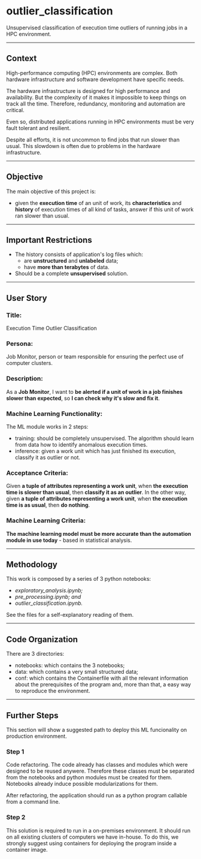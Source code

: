 # outlier_classification
Unsupervised classification of execution time outliers of running jobs in a HPC environment.

---

## Context
High-performance computing (HPC) environments are complex. Both hardware infrastructure and software development have specific needs.

The hardware infrastructure is designed for high performance and availability. But the complexity of it makes it impossible to keep things on track all the time. Therefore, redundancy, monitoring and automation are critical.

Even so, distributed applications running in HPC environments must be very fault tolerant and resilient.

Despite all efforts, it is not uncommon to find jobs that run slower than usual. This slowdown is often due to problems in the hardware infrastructure.

---

## Objective
The main objective of this project is:
 - given the **execution time** of an unit of work, its **characteristics** and **history** of execution times of all kind of tasks, answer if this unit of work ran slower than usual.

---

## Important Restrictions
 - The history consists of application's log files which:
     - are **unstructured** and **unlabeled** data;
     - have **more than terabytes** of data.
 - Should be a complete **unsupervised** solution.

---

## User Story

### **Title**:
Execution Time Outlier Classification

### **Persona**:
Job Monitor, person or team responsible for ensuring the perfect use of computer clusters.

### **Description**:
As a **Job Monitor**, I want to **be alerted if a unit of work in a job finishes slower than expected**, so **I can check why it's slow and fix it**.

### **Machine Learning Functionality**:
The ML module works in 2 steps:
 - training: should be completely unsupervised. The algorithm should learn from data how to identify anomalous execution times.
 - inference: given a work unit which has just finished its execution, classify it as outlier or not.

### **Acceptance Criteria**:
Given **a tuple of attributes representing a work unit**, when **the execution time is slower than usual**, then **classify it as an outlier**.
In the other way, given **a tuple of attributes representing a work unit**, when **the execution time is as usual**, then **do nothing**.

### **Machine Learning Criteria**:

**The machine learning model must be more accurate than the automation module in use today** - based in statistical analysis.

---

## Methodology

This work is composed by a series of 3 python notebooks:
 - *exploratory_analysis.ipynb;*
 - *pre_processing.ipynb; and*
 - *outlier_classification.ipynb.*

See the files for a self-explanatory reading of them.

---

## Code Organization
 There are 3 directories:
  - notebooks: which contains the 3 notebooks;
  - data: which contains a very small structured data;
  - conf: which contains the Containerfile with all the relevant information about the prerequisites of the program
    and, more than that, a easy way to reproduce the environment.

---

## Further Steps
This section will show a suggested path to deploy this ML funcionality on production environment.

### Step 1
Code refactoring. The code already has classes and modules which were designed to be reused anywere.
Therefore these classes must be separated from the notebooks and python modules must be created for them.
Notebooks already induce possible modularizations for them. 

After refactoring, the application should run as a python program callable from a command line. 

### Step 2
This solution is required to run in a on-premises environment. It should run on all existing clusters of
computers we have in-house. To do this, we strongly suggest using containers for deploying the program
inside a container image.

